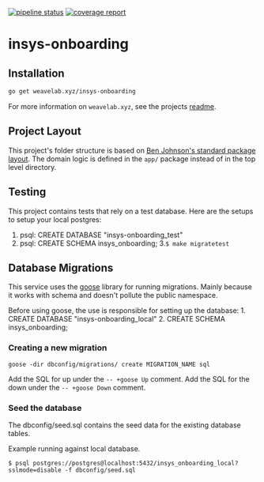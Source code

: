[![pipeline status](https://gitlab.getweave.com/weave-lab/internal/insys-onboarding/badges/master/pipeline.svg)](https://gitlab.getweave.com/weave-lab/internal/insys-onboarding/commits/master)
[![coverage report](https://gitlab.getweave.com/weave-lab/management/insys-onboarding/badges/master/coverage.svg)](https://gitlab.getweave.com/weave-lab/internal/insys-onboarding/commits/master)

# insys-onboarding

## Installation
```bash
go get weavelab.xyz/insys-onboarding
```

For more information on `weavelab.xyz`, see the projects [readme](https://gitlab.getweave.com/weave-lab/ops/xyz/blob/master/README.md).

## Project Layout

This project's folder structure is based on [Ben Johnson's standard package layout](https://medium.com/@benbjohnson/standard-package-layout-7cdbc8391fc1). The domain logic is defined in the `app/` package instead of in the top level directory.

## Testing

  This project contains tests that rely on a test database. Here are the setups to setup your local postgres:

  1. psql: CREATE DATABASE "insys-onboarding_test"
  2. psql: CREATE SCHEMA insys_onboarding;
  3.`$ make migratetest`

## Database Migrations
  This service uses the [goose](https://github.com/pressly/goose) library for running migrations. Mainly because it works with schema and doesn't pollute the public namespace.

  Before using goose, the use is responsible for setting up the database:
    1. CREATE DATABASE "insys-onboarding_local"
    2. CREATE SCHEMA insys_onboarding;

### Creating a new migration

  ```
  goose -dir dbconfig/migrations/ create MIGRATION_NAME sql
  ```

  Add the SQL for up under the `-- +goose Up` comment. Add the SQL for the down under the `-- +goose Down` comment.

### Seed the database
  The dbconfig/seed.sql contains the seed data for the existing database tables.

  Example running against local database.
  ```
  $ psql postgres://postgres@localhost:5432/insys_onboarding_local?sslmode=disable -f dbconfig/seed.sql
  ```
